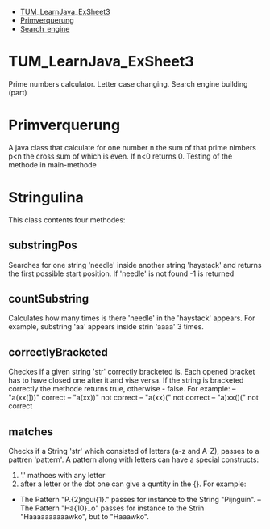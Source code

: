 * [TUM_LearnJava_ExSheet3](#TUM_LearnJava_ExSheet3)
* [Primverquerung](#Primverquerung)
* [Search_engine](#Search_engine)

# TUM_LearnJava_ExSheet3

Prime numbers calculator. Letter case changing. Search engine building (part)

# Primverquerung

A java class that calculate for one number n the sum of that prime nimbers p<n the cross sum of which is even. If n<0 returns 0. Testing of the methode in main-methode

# Stringulina

This class contents four methodes:

## substringPos

Searches for one string 'needle' inside another string 'haystack' and returns the first possible start position. If 'needle' is not found -1 is returned

## countSubstring

Calculates how many times is there 'needle' in the 'haystack' appears. For example, substring 'aa' appears inside strin 'aaaa' 3 times.

## correctlyBracketed

Checkes if a given string 'str' correctly bracketed is. Each opened bracket has to have closed one after it and vise versa. If the string is bracketed correctly the methode returns true, otherwise - false.
For example:
– "a(xx(]))" correct
– "a(xx))" not correct
– "a(xx)(" not correct 
– "a)xx()(" not correct

## matches

Checks if a String 'str' which consisted of letters (a-z and A-Z), passes to a pattren 'pattern'. A pattern along with letters can have a special constructs:

1. '.' mathces with any letter
2. after a letter or the dot one can give a quntity in the {}. 
For example:
- The Pattern "P.{2}ngui{1}." passes for instance to the String "Pijnguin".
– The Pattern "Ha{10}..o" passes for instance to the Strin "Haaaaaaaaaawko", but to "Haaawko".




